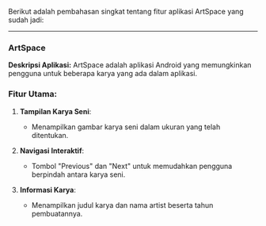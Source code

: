 Berikut adalah pembahasan singkat tentang fitur aplikasi ArtSpace yang sudah jadi:

---

### ArtSpace

**Deskripsi Aplikasi:**
ArtSpace adalah aplikasi Android yang memungkinkan pengguna untuk beberapa karya yang ada dalam aplikasi.

### Fitur Utama:

1. **Tampilan Karya Seni**:
    - Menampilkan gambar karya seni dalam ukuran yang telah ditentukan.

2. **Navigasi Interaktif**:
    - Tombol "Previous" dan "Next" untuk memudahkan pengguna berpindah antara karya seni.

3. **Informasi Karya**:
    - Menampilkan judul karya dan nama artist beserta tahun pembuatannya.

